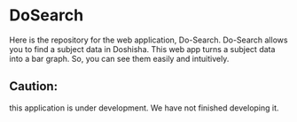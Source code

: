 # DoSearch
Here is the repository for the web application, Do-Search. Do-Search allows you to find a subject data in Doshisha. This web app turns a subject data into a bar graph. So, you can see them easily and intuitively.

## Caution:
this application is under development. We have not finished developing it.
